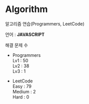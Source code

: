 # Algorithm

알고리즘 연습(Programmers, LeetCode)

언어 : **JAVASCRIPT**

해결 문제 수

- Programmers   
Lv1 : 50   
Lv2 : 38   
Lv3 : 1

- LeetCode   
Easy : 79   
Medium : 2   
Hard : 0